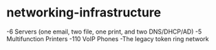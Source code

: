 # networking-infrastructure
-6 Servers (one email, two file, one print, and two DNS/DHCP/AD)  -5 Multifunction Printers  -110 VoIP Phones   -The legacy token ring network
